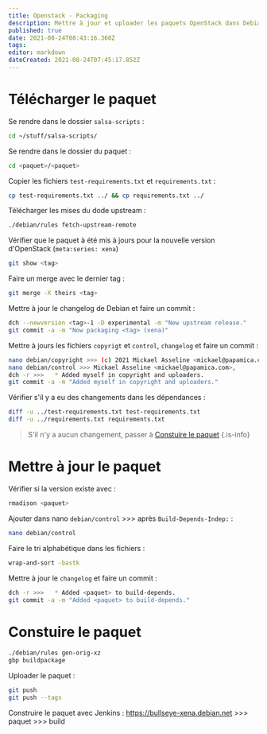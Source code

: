 ```yaml
---
title: Openstack - Packaging
description: Mettre à jour et uploader les paquets OpenStack dans Debian.
published: true
date: 2021-08-24T08:43:16.360Z
tags: 
editor: markdown
dateCreated: 2021-08-24T07:45:17.852Z
---
```


# Télécharger le paquet
Se rendre dans le dossier `salsa-scripts` :
```bash
cd ~/stuff/salsa-scripts/
```

Se rendre dans le dossier du paquet :
```bash
cd <paquet>/<paquet>
```

Copier les fichiers `test-requirements.txt` et `requirements.txt` :
```bash
cp test-requirements.txt ../ && cp requirements.txt ../
```

Télécharger les mises du dode upstream :
```bash
./debian/rules fetch-upstream-remote
```

Vérifier que le paquet à été mis à jours pour la nouvelle version d'OpenStack (`meta:series: xena`)
```bash
git show <tag>
```

Faire un merge avec le dernier tag :
```bash
git merge -X theirs <tag>
```

Mettre à jour le changelog de Debian et faire un commit :
```bash
dch --newversion <tag>-1 -D experimental -m "New upstream release."
git commit -a -m "Now packaging <tag> (xena)"
```

Mettre à jours les fichiers `copyrigt` et `control`, `changelog` et faire un commit :
```bash
nano debian/copyright >>> (c) 2021 Mickael Asseline <mickael@papamica.com>
nano debian/control >>> Mickael Asseline <mickael@papamica.com>,
dch -r >>>   * Added myself in copyright and uploaders.
git commit -a -m "Added myself in copyright and uploaders."
```

Vérifier s'il y a eu des changements dans les dépendances :
```bash
diff -u ../test-requirements.txt test-requirements.txt
diff -u ../requirements.txt requirements.txt
```
> S'il n'y a aucun changement, passer à [Constuire le paquet](/Documentation-privée/openstack-packaging#constuire-le-paquet)
{.is-info}

# Mettre à jour le paquet 

Vérifier si la version existe avec :
```bash
rmadison <paquet>
```

Ajouter dans nano `debian/control` >>> après `Build-Depends-Indep:` :
```bash
nano debian/control
```
Faire le tri alphabétique dans les fichiers :
```bash
wrap-and-sort -bastk
```

Mettre à jour le `changelog` et faire un commit : 
```bash
dch -r >>>   * Added <paquet> to build-depends.
git commit -a -m "Added <paquet> to build-depends."
```

# Constuire le paquet
```bash
./debian/rules gen-orig-xz
gbp buildpackage
```

Uploader le paquet :
```bash
git push
git push --tags
```

Construire le paquet avec Jenkins :
https://bullseye-xena.debian.net >>> paquet >>> build
  


